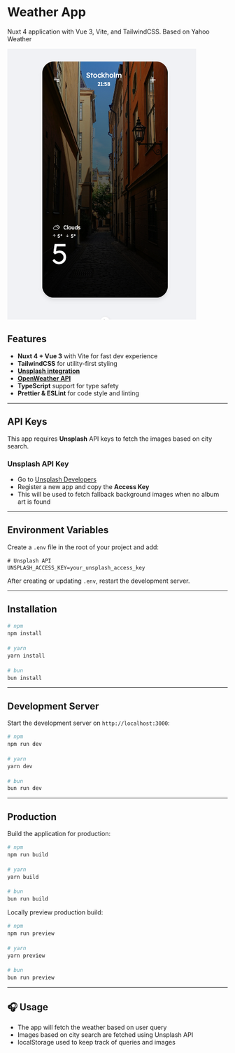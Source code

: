 # Weather App

Nuxt 4 application with Vue 3, Vite, and TailwindCSS.
Based on Yahoo Weather

![Preview of app](./screenshot.png)

## Features

- **Nuxt 4 + Vue 3** with Vite for fast dev experience
- **TailwindCSS** for utility-first styling
- [**Unsplash integration**](https://unsplash.com/developers)
- [**OpenWeather API**](https://openweathermap.org/api)
- **TypeScript** support for type safety
- **Prettier & ESLint** for code style and linting

---

## API Keys

This app requires **Unsplash** API keys to fetch the images based on city search.

### Unsplash API Key
- Go to [Unsplash Developers](https://unsplash.com/developers)
- Register a new app and copy the **Access Key**
- This will be used to fetch fallback background images when no album art is found

---

## Environment Variables

Create a `.env` file in the root of your project and add:

```env
# Unsplash API
UNSPLASH_ACCESS_KEY=your_unsplash_access_key
```

After creating or updating `.env`, restart the development server.

---

## Installation

```bash
# npm
npm install

# yarn
yarn install

# bun
bun install
```

---

## Development Server

Start the development server on `http://localhost:3000`:

```bash
# npm
npm run dev

# yarn
yarn dev

# bun
bun run dev
```

---

## Production

Build the application for production:

```bash
# npm
npm run build

# yarn
yarn build

# bun
bun run build
```

Locally preview production build:

```bash
# npm
npm run preview

# yarn
yarn preview

# bun
bun run preview
```

---

## 🎧 Usage

- The app will fetch the weather based on user query
- Images based on city search are fetched using Unsplash API
- localStorage used to keep track of queries and images
